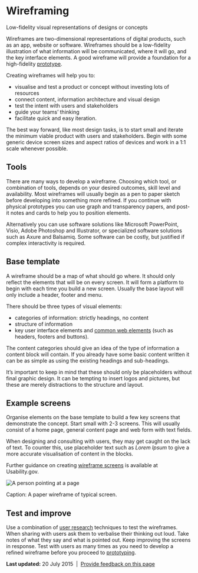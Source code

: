 Wireframing
===========

Low-fidelity visual representations of designs or concepts

Wireframes are two-dimensional representations of digital products, such as an app, website or software. Wireframes should be a low-fidelity illustration of what information will be communicated, where it will go, and the key interface elements. A good wireframe will provide a foundation for a high-fidelity [prototype](prototyping.md).

Creating wireframes will help you to:

-   visualise and test a product or concept without investing lots of resources
-   connect content, information architecture and visual design
-   test the intent with users and stakeholders
-   guide your teams’ thinking
-   facilitate quick and easy iteration.

The best way forward, like most design tasks, is to start small and iterate the minimum viable product with users and stakeholders. Begin with some generic device screen sizes and aspect ratios of devices and work in a 1:1 scale whenever possible.

Tools
-----

There are many ways to develop a wireframe. Choosing which tool, or combination of tools, depends on your desired outcomes, skill level and availability. Most wireframes will usually begin as a pen to paper sketch before developing into something more refined. If you continue with physical prototypes you can use graph and transparency papers, and post-it notes and cards to help you to position elements.        

Alternatively you can use software solutions like Microsoft PowerPoint, Visio, Adobe Photoshop and Illustrator, or specialized software solutions such as Axure and Balsamiq. Some software can be costly, but justified if complex interactivity is required.

Base template
-------------

A wireframe should be a map of what should go where. It should only reflect the elements that will be on every screen. It will form a platform to begin with each time you build a new screen. Usually the base layout will only include a header, footer and menu.

There should be three types of visual elements:

-   categories of information: strictly headings, no content
-   structure of information
-   key user interface elements and [common web elements](common_website_elements.md) (such as headers, footers and buttons).

The content categories should give an idea of the type of information a content block will contain. If you already have some basic content written it can be as simple as using the existing headings and sub-headings.

It’s important to keep in mind that these should only be placeholders without final graphic design. It can be tempting to insert logos and pictures, but these are merely distractions to the structure and layout.

Example screens
---------------

Organise elements on the base template to build a few key screens that demonstrate the concept. Start small with 2-3 screens. This will usually consist of a home page, general content page and web form with text fields.

When designing and consulting with users, they may get caught on the lack of text. To counter this, use placeholder text such as *Lorem Ipsum* to give a more accurate visualisation of content in the blocks.

Further guidance on creating [wireframe screens](http://www.usability.gov/how-to-and-tools/methods/wireframing.md) is available at Usability.gov.

![A person pointing at a page](../sites/g/files/net261/f/styles/large/public/wireframing.jpg%3Fitok=hU1qCktW)

Caption: A paper wireframe of typical screen.

Test and improve
----------------

Use a combination of [user research](user_research.md) techniques to test the wireframes. When sharing with users ask them to verbalise their thinking out loud. Take notes of what they say and what is pointed out. Keep improving the screens in response. Test with users as many times as you need to develop a refined wireframe before you proceed to [prototyping](prototyping.md).

**Last updated:** 20 July 2015  |  [Provide feedback on this page](../feedback%3Furl_from=Userresearch-wireframing.md)

